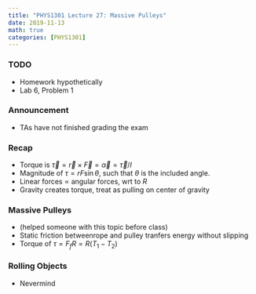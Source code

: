 ```yaml
---
title: "PHYS1301 Lecture 27: Massive Pulleys"
date: 2019-11-13
math: true 
categories: [PHYS1301]
---
```


### TODO

- Homework hypothetically
- Lab 6, Problem 1

### Announcement

- TAs have not finished grading the exam 

### Recap

- Torque is $\vec{\tau}=\vec{r}\times\vec{F}=\vec{\alpha}=\vec{\tau}/I$
- Magnitude of $\tau = rF\sin{\theta},$ such that $\theta$ is the included angle.
- Linear forces $\propto$ angular forces, wrt to $R$
- Gravity creates torque, treat as pulling on center of gravity

### Massive Pulleys

- (helped someone with this topic before class)
- Static friction betweenrope and pulley tranfers energy without slipping
- Torque of $\tau = F_fR=R(T_1-T_2)$

### Rolling Objects

- Nevermind
